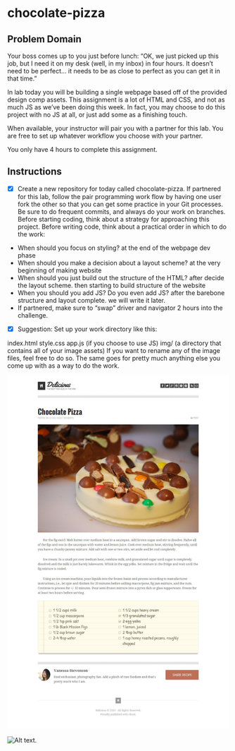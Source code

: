 # chocolate-pizza


## Problem Domain

Your boss comes up to you just before lunch: “OK, we just picked up this job, but I need it on my desk (well, in my inbox) in four hours. It doesn’t need to be perfect… it needs to be as close to perfect as you can get it in that time.”

In lab today you will be building a single webpage based off of the provided design comp assets. This assignment is a lot of HTML and CSS, and not as much JS as we’ve been doing this week. In fact, you may choose to do this project with no JS at all, or just add some as a finishing touch.

When available, your instructor will pair you with a partner for this lab. You are free to set up whatever workflow you choose with your partner.

You only have 4 hours to complete this assignment.

## Instructions

- [x] Create a new repository for today called chocolate-pizza. If partnered for this lab, follow the pair programming work flow by having one user fork the other so that you can get some practice in your Git processes. Be sure to do frequent commits, and always do your work on branches. Before starting coding, think about a strategy for approaching this project. Before writing code, think about a practical order in which to do the work:

* When should you focus on styling?
    at the end of the webpage dev phase
* When should you make a decision about a layout scheme?
    at the very beginning of making website
* When should you just build out the structure of the HTML?
    after decide the layout scheme. then starting to build structure of the website
* When you should you add JS? Do you even add JS?
after the barebone structure and layout complete. we will write it later.
* If partnered, make sure to “swap” driver and navigator 2 hours into the challenge.

- [x] Suggestion: Set up your work directory like this:

index.html
style.css
app.js (if you choose to use JS)
img/ (a directory that contains all of your image assets)
If you want to rename any of the image files, feel free to do so. The same goes for pretty much anything else you come up with as a way to do the work.


![Alt text](image.png)


![Alt text](image-1.png).




